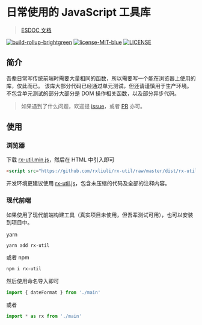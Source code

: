 # 日常使用的 JavaScript 工具库

> [ESDOC 文档](https://rx-util.rxliuli.com/)

[![build-rollup-brightgreen](https://img.shields.io/badge/build-rollup-brightgreen.svg)](https://rollupjs.com/) [![license-MIT-blue](https://img.shields.io/badge/license-MIT-blue.svg)](https://opensource.org/licenses/MIT) [![LICENSE](https://img.shields.io/badge/license-Anti%20996-blue.svg)](https://github.com/996icu/996.ICU/blob/master/LICENSE)

## 简介

吾辈日常写传统前端时需要大量相同的函数，所以需要写一个能在浏览器上使用的库，仅此而已。
该库大部分代码已经通过单元测试，但还请谨慎用于生产环境。不包含单元测试的部分大部分是 DOM 操作相关函数，以及部分异步代码。

> 如果遇到了什么问题，欢迎提 [issue](https://github.com/rxliuli/rx-util/issues)，或者 [PR](https://github.com/rxliuli/rx-util/pulls) 亦可。

## 使用

### 浏览器

下载 [rx-util.min.js](https://github.com/rxliuli/rx-util/raw/master/dist/rx-util.min.js)，然后在 HTML 中引入即可

```html
<script src="https://github.com/rxliuli/rx-util/raw/master/dist/rx-util.min.js"></script>
```

开发环境更建议使用 [rx-util.js](https://github.com/rxliuli/rx-util/raw/master/dist/rx-util.js)，包含未压缩的代码及全部的注释内容。

### 现代前端

如果使用了现代前端构建工具（真实项目未使用，但吾辈测试可用），也可以安装到项目中。

yarn

```sh
yarn add rx-util
```

或者 npm

```sh
npm i rx-util
```

然后使用命名导入即可

```js
import { dateFormat } from './main'
```

或者

```js
import * as rx from './main'
```
